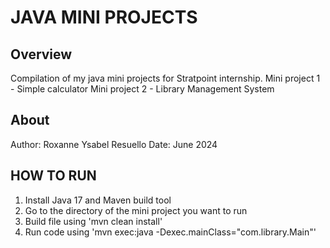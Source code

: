 # JAVA MINI PROJECTS

## Overview
Compilation of my java mini projects for Stratpoint internship.
Mini project 1 - Simple calculator
Mini project 2 - Library Management System


## About
Author: Roxanne Ysabel Resuello
Date: June 2024

## HOW TO RUN
1. Install Java 17 and Maven build tool
2. Go to the directory of the mini project you want to run
3. Build file using 'mvn clean install'
4. Run code using 'mvn exec:java -Dexec.mainClass="com.library.Main"'
